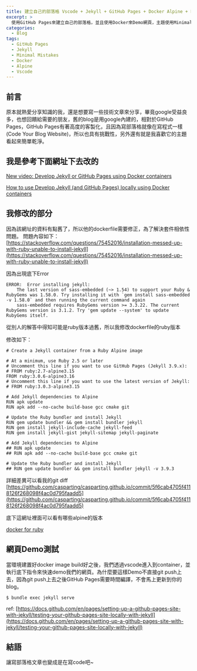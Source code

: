 ```yaml
---
title: 建立自己的部落格 Vscode + Jekyll + GitHub Pages + Docker Alpine + Minimal Mistakes
excerpt: >
  使用GitHub Pages來建立自己的部落格，並且使用Docker來Demo網頁，主題使用Minimal Mistakes.
categories:
  - Blog
tags:
  - GitHub Pages
  - Jekyll
  - Minimal Mistakes
  - Docker
  - Alpine
  - Vscode
---
```

## 前言
原本就熱愛分享知識的我，還是想要寫一些技術文章來分享，畢竟google受益良多，也想回饋給需要的朋友，舊的blog是用google內建的，相對於GitHub Pages，GitHub Pages有著高度的客製化，且因為寫部落格就像在寫程式一樣(Code Your Blog Website)，所以也具有挑戰性，另外還有就是我喜歡它的主題看起來簡單乾淨。
## 我是參考下面網址下去改的
[New video: Develop Jekyll or GitHub Pages using Docker containers](https://talk.jekyllrb.com/t/new-video-develop-jekyll-or-github-pages-using-docker-containers/7199)

[How to use Develop Jekyll (and GitHub Pages) locally using Docker containers](https://github.com/BillRaymond/my-jekyll-docker-website#step-1-create-a-github-pages-repo)
## 我修改的部分
因為該網址的資料有點舊了，所以他的dockerfile需要修正，為了解決套件相依性問題。
問題內容如下：
[https://stackoverflow.com/questions/75452016/installation-messed-up-with-ruby-unable-to-install-jekyll](https://stackoverflow.com/questions/75452016/installation-messed-up-with-ruby-unable-to-install-jekyll)

因為出現底下Error
```
ERROR:  Error installing jekyll:
    The last version of sass-embedded (~> 1.54) to support your Ruby & RubyGems was 1.58.0. Try installing it with `gem install sass-embedded -v 1.58.0` and then running the current command again
    sass-embedded requires RubyGems version >= 3.3.22. The current RubyGems version is 3.1.2. Try 'gem update --system' to update RubyGems itself.
```
從別人的解答中得知可能是ruby版本過舊，所以我修改dockerfile的ruby版本

修改如下：
```
# Create a Jekyll container from a Ruby Alpine image

# At a minimum, use Ruby 2.5 or later
# Uncomment this line if you want to use GitHub Pages (Jekyll 3.9.x):
# FROM ruby:2.7-alpine3.15
FROM ruby:3.0.6-alpine3.16
# Uncomment this line if you want to use the latest version of Jekyll:
# FROM ruby:3.0.3-alpine3.15

# Add Jekyll dependencies to Alpine
RUN apk update
RUN apk add --no-cache build-base gcc cmake git

# Update the Ruby bundler and install Jekyll
RUN gem update bundler && gem install bundler jekyll
RUN gem install jekyll-include-cache jekyll-feed
RUN gem install jekyll-gist jekyll-sitemap jekyll-paginate

# Add Jekyll dependencies to Alpine
## RUN apk update
## RUN apk add --no-cache build-base gcc cmake git

# Update the Ruby bundler and install Jekyll
## RUN gem update bundler && gem install bundler jekyll -v 3.9.3
```
詳細差異可以看我的git diff
[https://github.com/casparting/casparting.github.io/commit/5f6cab4705f4118126f268098f4ac0d795faadd5](https://github.com/casparting/casparting.github.io/commit/5f6cab4705f4118126f268098f4ac0d795faadd5)

底下這網址裡面可以看有哪些alpine的版本

[docker for ruby](https://hub.docker.com/_/ruby)
## 網頁Demo測試
當環境建置好docker image build好之後，我們透過vscode進入到container，並執行底下指令來快速demo我們的網頁。為什麼要這樣Demo不直接git push上去，因為git push上去之後GitHub Pages需要時間編譯，不會馬上更新到你的blog。
```
$ bundle exec jekyll serve
```
ref: [https://docs.github.com/en/pages/setting-up-a-github-pages-site-with-jekyll/testing-your-github-pages-site-locally-with-jekyll](https://docs.github.com/en/pages/setting-up-a-github-pages-site-with-jekyll/testing-your-github-pages-site-locally-with-jekyll)
## 結語
讓寫部落格文章也變成是在寫code吧~